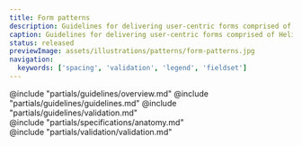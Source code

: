 ```yaml
---
title: Form patterns
description: Guidelines for delivering user-centric forms comprised of Helios form components and primitives.
caption: Guidelines for delivering user-centric forms comprised of Helios form components and primitives.
status: released
previewImage: assets/illustrations/patterns/form-patterns.jpg
navigation:
  keywords: ['spacing', 'validation', 'legend', 'fieldset']
---
```


<section data-tab="Guidelines">
  @include "partials/guidelines/overview.md"
  @include "partials/guidelines/guidelines.md"
  @include "partials/guidelines/validation.md"
</section>

<section data-tab="Specifications">
  @include "partials/specifications/anatomy.md"
</section>

<section data-tab="Validation">
  @include "partials/validation/validation.md"
</section>
